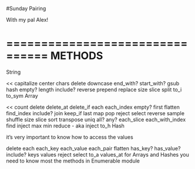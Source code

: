 #Sunday Pairing

With my pal Alex!

================================
                         METHODS
================================

String

<<
capitalize
center
chars
delete
downcase
end_with?
start_with?
gsub
hash
empty?
length
include?
reverse
prepend
replace
size
slice
split
to_i
to_sym
Array

<<
count
delete
delete_at
delete_if
each
each_index
empty?
first
flatten
find_index
include?
join
keep_if
last
map
pop
reject
select
reverse
sample
shuffle
size
slice
sort
transpose
uniq
all?
any?
each_slice
each_with_index
find
inject
max
min
reduce - aka inject
to_h
Hash

it’s very important to know how to access the values

delete
each
each_key
each_value
each_pair
flatten
has_key?
has_value?
include?
keys
values
reject
select
to_a
values_at
for Arrays and Hashes you need to know most the methods in Enumerable module